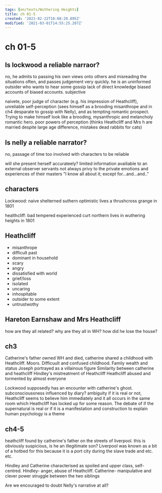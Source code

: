 ```yaml
---
tags: [en/texts/Wuthering Heights]
title: ch 01-5
created: '2021-02-22T10:08:20.895Z'
modified: '2021-03-01T14:55:25.287Z'
---
```


# ch 01-5
## Is lockwood a reliable narraor?
no, he admits to passing his own views onto others and misreading the situations often, and passes judgement very quickly.
he is an uninformed outsider who wants to hear some gossip
lack of direct knowledge
biased accounts of biased accounts.
subjective

naivete, poor judge of character (e.g. his impression of Heathcliff), unreliable self-perception (sees himself as a brooding misanthrope and in ch4 desparate to gossip with Nelly), and as tempting romantic prospect. Trying to make himself look like a brooding, mysanthropic and melancholy romantic hero.
poor powers of perception (thinks Heathcliff and Mrs h are married despite large age difference, mistakes dead rabbits for cats)


## Is nelly a reliable narrator?
no, passage of time
too involved with characters to be reliable

will she present herself accurateely?
limited information availiable to an external observer
servants not always privy to the private emotions and experiences of their masters
"I know all about it; except for...and...and.."

## characters 
Lockwood:
naive
shelterned
suthern
optimistic
lives a thrushcross grange in 1801

healthcliff:
bad tempered
experienced
curt
northern
lives in wuthering heights in 1801

## Heathcliff
- misanthrope
- difficult past
- dominant in household
- scary
- angry
- dissatisfied with world
- grief/loss
- isolated
- uncaring
- inhospitable
- outsider to some extent
- untrustwothy

## Hareton Earnshaw and Mrs Heathcliff
how are they all related?
why are they all in WH?
how did he lose the house?

## ch3
Catherine's father owned WH and died, catherine shared a childhood with Heathcliff.
Moors.
Difficuult and confused childhood.
Family wealth and status
Joseph portrayed as a villainous figure
Similarity between catherine and heathcliff
Hindley's mistreatment of Heathcliff
Heathcliff abused and tormented by almost everyone

Lockwood supposedly has an encounter with catherine's ghost.
subconscioussness influenced by diary?
ambiguity if it is real or not, Heathcliff seems to believe him immediately and it all occurs in the same room which Heathcliff has locked up for some reason.
The debate of if the supernatural is real or if it is a manifestation and construction to explain human psychology is a theme

## ch4-5
heathcliff found by catherine's father on the streets of liverpool. this is obviously suspicious, is he an illegitimate son? Liverpool was known as a bit of a hotbed for this because it is a port city during the slave trade and etc. etc.

Hindley and Catherine characterised as spoiled and upper class, self-centred.
Hindley- anger, abuse of Heathcliff.
Catherine- manipulative and clever
power struggle between the two siblings

Are we encouraged to doubt Nelly's narrative at all?

